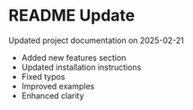 # README Update

Updated project documentation on 2025-02-21

- Added new features section
- Updated installation instructions
- Fixed typos
- Improved examples
- Enhanced clarity